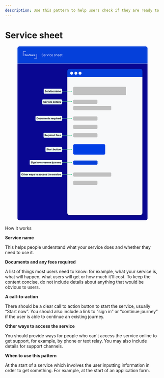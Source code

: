 ```yaml
---
description: Use this pattern to help users check if they are ready to start a service.
---
```


# Service sheet

<figure><img src="../../.gitbook/assets/Service sheet.png" alt=""><figcaption></figcaption></figure>

How it works

**Service name**

This helps people understand what your service does and whether they need to use it.

**Documents and any fees required**

A list of things most users need to know: for example, what your service is, what will happen, what users will get or how much it'll cost. To keep the content concise, do not include details about anything that would be obvious to users.

**A call-to-action**

There should be a clear call to action button to start the service, usually “Start now”. You should also include a link to “sign in” or “continue journey” if the user is able to continue an existing journey.

**Other ways to access the service**

You should provide ways for people who can’t access the service online to get support, for example, by phone or text relay. You may also include details for support channels.

**When to use this pattern**

At the start of a service which involves the user inputting information in order to get something. For example, at the start of an application form.
